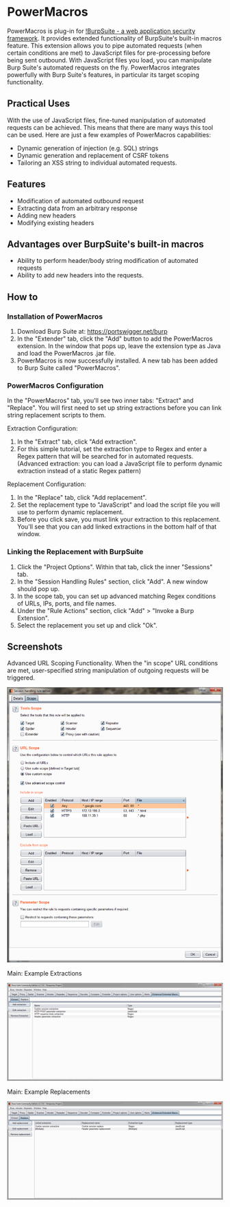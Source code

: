 # PowerMacros
PowerMacros is plug-in for [!BurpSuite - a web application security framework](https://portswigger.net/burp). It provides extended functionality of BurpSuite's built-in macros feature. This extension allows you to pipe automated requests (when certain conditions are met) to JavaScript files for pre-processing before being sent outbound. With JavaScript files you load, you can manipulate Burp Suite's automated requests on the fly. PowerMacros integrates powerfully with Burp Suite's features, in particular its target scoping functionality. 

## Practical Uses
With the use of JavaScript files, fine-tuned manipulation of automated requests can be achieved. This means that there are many ways this tool can be used. Here are just a few examples of PowerMacros capabilities:

- Dynamic generation of injection (e.g. SQL) strings
- Dynamic generation and replacement of CSRF tokens
- Tailoring an XSS string to individual automated requests.



## Features
- Modification of automated outbound request
- Extracting data from an arbitrary response
- Adding new headers
- Modifying existing headers
  
## Advantages over BurpSuite's built-in macros
- Ability to perform header/body string modification of automated requests
- Ability to add new headers into the requests.

## How to
### Installation of PowerMacros
1. Download Burp Suite at: https://portswigger.net/burp
2. In the "Extender" tab, click the "Add" button to add the PowerMacros extension. In the window that pops up, leave the extension type as Java and load the PowerMacros .jar file.
3. PowerMacros is now successfully installed. A new tab has been added to Burp Suite called "PowerMacros".
### PowerMacros Configuration
In the "PowerMacros" tab, you'll see two inner tabs: "Extract" and "Replace". You will first need to set up string extractions before you can link string replacement scripts to them.

Extraction Configuration:
1. In the "Extract" tab, click "Add extraction". 
2. For this simple tutorial, set the extraction type to Regex and enter a Regex pattern that will be searched for in automated requests. (Advanced extraction: you can load a JavaScript file to perform dynamic extraction instead of a static Regex pattern)

Replacement Configuration:
1. In the "Replace" tab, click "Add replacement". 
2. Set the replacement type to "JavaScript" and load the script file you will use to perform dynamic replacement.
3. Before you click save, you must link your extraction to this replacement. You'll see that you can add linked extractions in the bottom half of that window.

### Linking the Replacement with BurpSuite
1. Click the "Project Options". Within that tab, click the inner "Sessions" tab.
2. In the "Session Handling Rules" section, click "Add". A new window should pop up.
3. In the scope tab, you can set up advanced matching Regex conditions of URLs, IPs, ports, and file names.
3. Under the "Rule Actions" section, click "Add" > "Invoke a Burp Extension".
4. Select the replacement you set up and click "Ok".


## Screenshots

Advanced URL Scoping Functionality. When the "in scope" URL conditions are met, user-specified string manipulation of outgoing requests will be triggered.

![Session handling rules](/screenshots/0_session_handling_rule_3_advanced.png?raw=true "Main tab")

Main: Example Extractions

![Extract tab](/screenshots/0_main_extract_example.png?raw=true "Logger tab")

Main: Example Replacements

![Replace tab](/screenshots/0_main_replace_example.png?raw=true "Settings tab")
